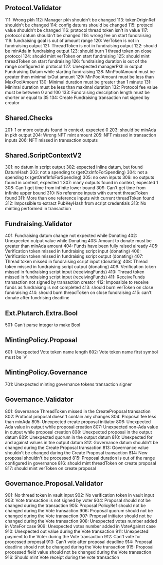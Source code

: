 ## Protocol.Validator
111: Wrong pkh
112: Manager pkh shouldn't be changed
113: tokenOriginRef shouldn't be changed
114: config datums should be changed
115: protocol value shouldn't be changed
116: protocol thread token isn't in value
117: protocol datum shouldn't be changed
118: wrong fee on start fundraising
119: fundraising goal is out of amount range
120: VerToken is not in fundraising output
121: ThreadToken is not in fundraising output
122: should be minAda in fundraising output
123: should burn 1 thread token on close protocol
124: should mint verToken on start fundraising
125: should mint threadToken on start fundraising
126: fundraising duration is out of the range configured in protocol
127: Unexpected managerPkh in output Fundraising Datum while starting fundraising
128: MinPoolAmount must be greater then minimal txOut amount
129: MinPoolAmount must be less than MaxPoolAmount
130: Minimal duration must be greater than 1 minute
131: Minimal duration must be less than maximal duration
132: Protocol fee value must be between 0 and 100 
133: Fundraising description length must be shorter or equal to 35
134: Create Fundraising transaction not signed by creator

## Shared.Checks
201: 1 or more outputs found in context, expected 0
203: should be minAda in pkh output
204: Wrong NFT mint amount
205: NFT missed in transaction inputs
206: NFT missed in transaction outputs

## Shared.ScriptContextV2
301: no datum in script output
302: expected inline datum, but found DatumHash
303: not a spending tx (getCtxInfoForSpending)
304: not a spending tx (getOrefInfoForSpending)
305: no own inputs
306: no outputs found in context, expected 1
307: many outputs found in context, expected 1
308: Can't get time from infinite lower bound
309: Can't get time from infinite upper bound
310: No reference inputs with current threadToken found
311: More than one reference inputs with current threadToken found
312: Impossible to extract PubKeyHash from script credentials
313: No minting performed in transaction

## Fundraising.Validator
401: Fundraising datum change not expected while Donating
402: Unexpected output value while Donating
403: Amount to donate must be greater than minAda amount
404: Funds have been fully raised already
405: Verification token missed in fundraising script input (donating)
406: Verification token missed in fundraising script output (donating)
407: Thread token missed in fundraising script input (donating)
408: Thread token missed in fundraising script output (donating)
409: Verification token missed in fundraising script input (receivingFunds)
410: Thread token missed in fundraising script input (receivingFunds)
411: ReceiveFunds transaction not signed by transaction creator
412: Impossible to receive funds as fundraising is not completed
413: should burn verToken on close fundraising
414: should burn threadToken on close fundraising
415: can't donate after fundrising deadline

## Ext.Plutarch.Extra.Bool
501: Can't parse integer to make Bool

## MintingPolicy.Proposal
601: Unexpected Vote token name length
602: Vote token name first symbol must be 'v'

## MintingPolicy.Governance
701: Unexpected minting governance tokens transaction signer

## Governance.Validator
801: Governance ThreadToken missed in the CreateProposal transaction
802: Protocol proposal doesn't contain any changes
804: Proposal fee less than minAda
805: Unexpected create proposal initiator
806: Unexpected Ada value in output while proposal creation
807: Unexpected non-Ada value in output while proposal creation
808: Unexpected proposal in the output datum
809: Unexpected quorum in the output datum
810: Unexpected for and against values in tne output datum
812: Governance datum shouldn't be changed during the Create Proposal transaction
813: Governance value shouldn't be changed during the Create Proposal transaction
814: New proposal shouldn't be processed
815: Proposal duration is out of the range configured in governance
816: should mint threadToken on create proposal
817: should mint verToken on create proposal

## Governance.Proposal.Validator
901: No thread token in vault input
902: No verification token in vault input
903: Vote transaction is not signed by voter 
904: Proposal should not be changed during the transaction
905: Proposal PolicyRef should not be changed during the Vote transaction
906: Proposal quorum should not be changed during the Vote transaction
907: Proposal initiator should not be changed during the Vote transaction
908: Unexpected votes number added in VoteFor case
909: Unexpected votes number added in VoteAgainst case
910: Unexpected out value during the Vote transaction
911: Unexpected payment to the Voter during the Vote transaction
912: Can't vote for processed proposal
913: Can't vote after proposal deadline
914: Proposal deadline should not be changed during the Vote transaction
915: Proposal processed field value should not be changed during the Vote transaction
916: Should mint Vote receipt during the vote transaction
